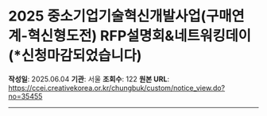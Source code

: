 # 2025 중소기업기술혁신개발사업(구매연계-혁신형도전) RFP설명회&네트워킹데이 (*신청마감되었습니다)

**작성일**: 2025.06.04
**기관**: 서울
**조회수**: 122
**원본 URL**: https://ccei.creativekorea.or.kr/chungbuk/custom/notice_view.do?no=35455

---


